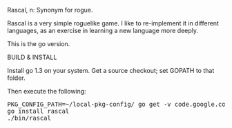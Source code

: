 Rascal, n: Synonym for rogue.

Rascal is a very simple roguelike game. I like to re-implement it in
different languages, as an exercise in learning a new language more
deeply.

This is the go version.

BUILD & INSTALL

Install go 1.3 on your system. Get a source checkout; set GOPATH to that folder.

Then execute the following:
<pre>
PKG_CONFIG_PATH=~/local-pkg-config/ go get -v code.google.com/p/goncurses
go install rascal
./bin/rascal
</pre>


